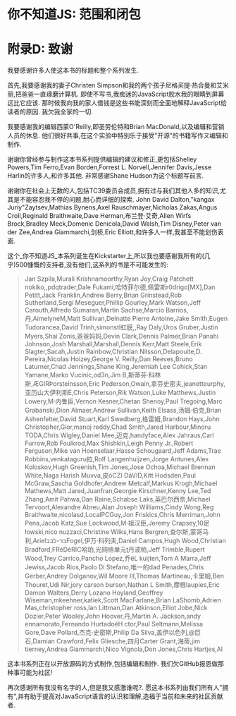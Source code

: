 
# 你不知道JS: 范围和闭包

# 附录D: 致谢

我要感谢许多人使这本书的标题和整个系列发生. 

首先,我要感谢我的妻子Christen Simpson和我的两个孩子尼格买提·热合曼和艾米丽,把爸爸一直琢磨计算机. 即使不写书,我痴迷的JavaScript胶水我的眼睛到屏幕远比它应该. 那时候我向我的家人借钱是这些书能深刻而全面地解释JavaScript给读者的原因. 我欠我全家的一切. 

我要感谢我的编辑西蒙O'Reilly,即圣劳伦特和Brian MacDonald,以及编辑和营销人员的休息. 他们很好共事,在这个实验中特别乐于接受"开源"的书籍写作ㄡ编辑和制作. 

谢谢你曾经参与制作这本书系列提供编辑的建议和修正,更包括Shelley Powers,Tim Ferro,Evan Borden,Forrest L. Norvell,Jennifer Davis,Jesse Harlin的许多人,和许多其他. 非常感谢Shane Hudson为这个标题写前言. 

谢谢你在社会上无数的人,包括TC39委员会成员,拥有过与我们其他人多的知识,尤其是不能容忍我不停的问题,耐心而详细的探索. John David Dalton,"kangax Juriy"Zaytsev,Mathias Bynens,Axel Rauschmayer,Nicholas Zakas,Angus Croll,Reginald Braithwaite,Dave Herman,布兰登·艾奇,Allen Wirfs Brock,Bradley Meck,Domenic Denicola,David Walsh,Tim Disney,Peter van der Zee,Andrea Giammarchi,剑桥,Eric Elliott,和许多人一样,我甚至不能划伤表面. 

这个_你不知道JS_本系列诞生在Kickstarter上,所以我也要感谢我所有的(几乎)500慷慨的支持者,没有他们,这系列的书是不可能发生的: 

> Jan Szpila,Murali Krishnamoorthy,Ryan Joy,Craig Patchett nokiko,,pdqtrader,Dale Fukami,哈特菲尔德,佩雷斯r0drigo[MX],Dan Petitt,Jack Franklin,Andrew Berry,Brian Grinstead,Rob Sutherland,Sergi Meseguer,Phillip Gourley,Mark Watson,Jeff Carouth,Alfredo Sumaran,Martin Sachse,Marcio Barrios,丹,AimelyneM,Matt Sullivan,Delnatte Pierre Antoine,Jake Smith,Eugen Tudorancea,David Trinh,simonstl虹膜,,Ray Daly,Uros Gruber,Justin Myers,Shai Zonis,爸爸妈妈,Devin Clark,Dennis Palmer,Brian Panahi Johnson,Josh Marshall,Marshall,Dennis Kerr,Matt Steele,Erik Slagter,Sacah,Justin Rainbow,Christian Nilsson,Delapouite,D. Pereira,Nicolas Hoizey,George V. Reilly,Dan Reeves,Bruno Laturner,Chad Jennings,Shane King,Jeremiah Lee Cohick,Stan Yamane,Marko Vucinic,od3n,Jim B,斯蒂芬·科林斯,ÆGIRÞorsteinsson,Eric Pederson,Owain,拿芬史密夫,jeanetteurphy,亚历山大伊利斯É,Chris Peterson,Rik Watson,Luke Matthews,Justin Lowery,M·内鲁臣,Vernon Kesner,Chetan Shenoy,Paul Tregoing,Marc Grabanski,Dion Almaer,Andrew Sullivan,Keith Elsass,汤姆·伯克,Brian Ashenfelter,David Stuart,Karl Swedberg,格雷姆,Brandon Hays,John Christopher,Gior,manoj reddy,Chad Smith,Jared Harbour,Minoru TODA,Chris Wigley,Daniel Mee,迈克,handyface,Alex Jahraus,Carl Furrow,Rob Foulkrod,Max Shishkin,Leigh Penny Jr.,Robert Ferguson,Mike van Hoenselaar,Hasse Schougaard,Jeff Adams,Trae Robbins,venkataguru拉,Rolf Langenhuijzen,Jorge Antunes,Alex Koloskov,Hugh Greenish,Tim Jones,Jose Ochoa,Michael Brennan White,Naga Harish Muvva,皮óCZI DáVID,Kitt Hodsden,Paul McGraw,Sascha Goldhofer,Andrew Metcalf,Markus Krogh,Michael Mathews,Matt Jared,Juanfran,Georgie Kirschner,Kenny Lee,Ted Zhang,Amit Pahwa,Dan Raine,Schabse Laks,英巴尔西奈,Michael Tervoort,Alexandre Abreu,Alan Joseph Williams,Cindy Wong,Reg Braithwaite,nicolasd,LocalPCGuy,Jon Friskics,Chris Merriman,John Pena,Jacob Katz,Sue Lockwood,M·祖汉臣,Jeremy Crapsey,10足łowski,nico nuzzaci,Christine Wilks,Hans Bergren,查尔斯,蒙哥马利,Arielבר-לבבFogel,伊万·科列夫,Daniel Campos,Hugh Wood,Christian Bradford,FRéDéRIC哈珀,光网络单元ţ丹波帕,Jeff Trimble,Rupert Wood,Trey Carrico,Pancho Lopez,乔ëL kuijten,Tom A Marra,Jeff Jewiss,Jacob Rios,Paolo Di Stefano,唯一的dad Penades,Chris Gerber,Andrey Dolganov,Wil Moore III,Thomas Martineau,卡里姆,Ben Thouret,Udi Nir,jory carson burson,Nathan L Smith,摩根laupies,Eric Damon Walters,Derry Lozano Hoyland,Geoffrey Wiseman,mkeehner,katiek,Scott MacFarlane,Brian LaShomb,Adrien Mas,christopher ross,Ian Littman,Dan Atkinson,Elliot Jobe,Nick Dozier,Peter Wooley,John Hoover,丹,Martin A. Jackson,andy ennamorato,Fernando HurtadoéH ctor,Paul Seltmann,Melissa Gore,Dave Pollard,杰克·史密斯,Philip Da Silva,盖伊以色列,@巨石,Damian Crawford,Felix Gliesche,四月Carter Grant,海蒂,jim tierney,Andrea Giammarchi,Nico Vignola,Don Jones,Chris Hartjes,Al

这本书系列正在以开放源码的方式制作,包括编辑和制作. 我们欠GitHub报恩做那种事可能为社区!

再次感谢所有我没有名字的人,但是我又感激谁呢?. 愿这本书系列由我们所有人"拥有",并有助于提高对JavaScript语言的认识和理解,造福于当前和未来的社区贡献者. 
